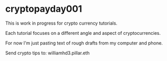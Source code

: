 # cryptopayday001
This is work in progress for crypto currency tutorials.

Each tutorial focuses on a different angle and aspect of cryptocurrencies.

For now I'm just pasting text of rough drafts from my computer and phone.

Send crypto tips to: williamhd3.pillar.eth
